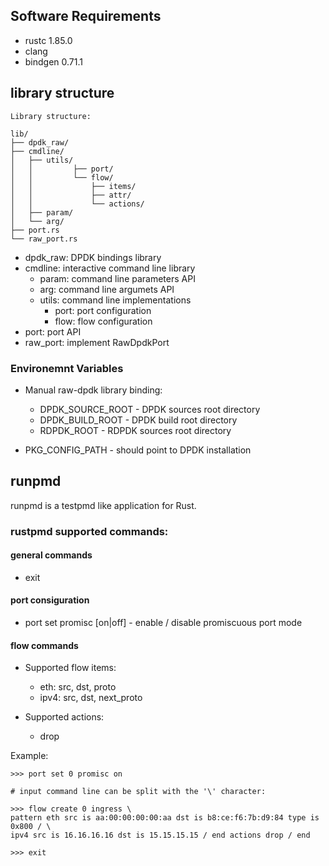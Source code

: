 
## Software Requirements

- rustc 1.85.0
- clang
- bindgen 0.71.1

## library structure

    Library structure:

    lib/
    ├── dpdk_raw/
    ├── cmdline/
    │   ├── utils/
    │   │         ├── port/
    │   │         └── flow/
    │   │             ├── items/
    │   │             ├── attr/
    │   │             └── actions/
    │   ├── param/
    │   └── arg/
    ├── port.rs
    └── raw_port.rs

- dpdk_raw: DPDK bindings library
- cmdline: interactive command line library
  - param: command line parameters API
  - arg: command line argumets API
  - utils: command line implementations
    - port: port configuration
    - flow: flow configuration
- port: port API
- raw_port: implement RawDpdkPort

### Environemnt Variables

- Manual raw-dpdk library binding:

  - DPDK_SOURCE_ROOT - DPDK sources root directory
  - DPDK_BUILD_ROOT  - DPDK build root directory
  - RDPDK_ROOT - RDPDK sources root directory

- PKG_CONFIG_PATH - should point to DPDK installation

## runpmd

runpmd is a testpmd like application for Rust.

### rustpmd supported commands:

#### general commands
- exit

#### port consiguration
- port set <port id> promisc [on|off] - enable / disable promiscuous port mode

#### flow commands

- Supported flow items:
  - eth: src, dst, proto
  - ipv4: src, dst, next_proto

- Supported actions:
  - drop

Example:
```
>>> port set 0 promisc on

# input command line can be split with the '\' character:

>>> flow create 0 ingress \
pattern eth src is aa:00:00:00:00:aa dst is b8:ce:f6:7b:d9:84 type is 0x800 / \
ipv4 src is 16.16.16.16 dst is 15.15.15.15 / end actions drop / end

>>> exit
```
